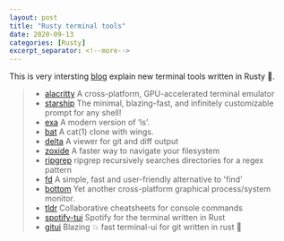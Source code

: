 ```yaml
---
layout: post
title: "Rusty terminal tools"
date: 2020-09-13
categories: [Rusty]
excerpt_separator: <!--more-->
---
```


This is very intersting [blog](https://dev.to/22mahmoud/my-terminal-became-more-rusty-4g8l) explain new terminal tools written in Rusty 🚀.

<!--more-->

> - [alacritty](https://github.com/alacritty/alacritty) A cross-platform, GPU-accelerated terminal emulator
> - [starship](https://github.com/starship/starship)  The minimal, blazing-fast, and infinitely customizable prompt for any shell!
> - [exa](https://github.com/ogham/exa) A modern version of ‘ls’.
> - [bat](https://github.com/sharkdp/bat) A cat(1) clone with wings.
> - [delta](https://github.com/dandavison/delta) A viewer for git and diff output
> - [zoxide](https://github.com/ajeetdsouza/zoxide) A faster way to navigate your filesystem
> - [ripgrep](https://github.com/burntsushi/ripgrep) ripgrep recursively searches directories for a regex pattern
> - [fd](https://github.com/sharkdp/fd) A simple, fast and user-friendly alternative to 'find'
> - [bottom](https://github.com/clementtsang/bottom) Yet another cross-platform graphical process/system monitor.
> - [tldr](https://github.com/tldr-pages/tldr) Collaborative cheatsheets for console commands
> - [spotify-tui](https://github.com/rigellute/spotify-tui) Spotify for the terminal written in Rust
> - [gitui](https://github.com/extrawurst/gitui) Blazing 💥 fast terminal-ui for git written in rust 🦀
